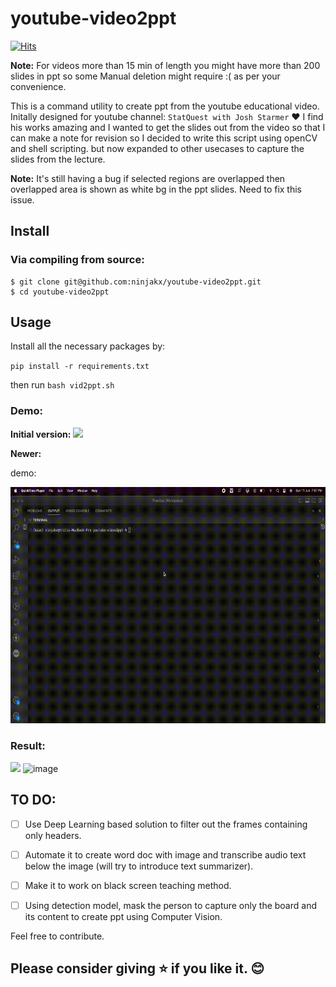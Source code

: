 # youtube-video2ppt

[![Hits](https://hitscounter.dev/api/hit?url=https%3A%2F%2Fgithub.com%2Fninjakx%2Fyoutube-video2ppt&label=Count&icon=github&color=%23198754)](https://hitscounter.dev/)

**Note:** For videos more than 15 min of length you might have more than 200 slides in ppt so some Manual deletion might require :( as per your convenience.

This is a command utility to create ppt from the youtube educational video. 
Initally designed for youtube channel: `StatQuest with Josh Starmer` :heart: 
I find his works amazing and I wanted to get the slides out from the video so that I can make a note for revision so I decided to write this script using openCV and shell scripting. 
but now expanded to other usecases to capture the slides from the lecture.

**Note:** It's still having a bug if selected regions are overlapped then overlapped area is shown as white bg in the ppt slides. Need to fix this issue.



## Install
### Via compiling from source:
```console
$ git clone git@github.com:ninjakx/youtube-video2ppt.git
$ cd youtube-video2ppt
```

## Usage
Install all the necessary packages by:

`pip install -r requirements.txt`

then run `bash vid2ppt.sh`

### Demo:

**Initial version:**
![](https://github.com/ninjakx/youtube-video2ppt/blob/main/out1.png)

**Newer:**

demo: 

![](https://github.com/ninjakx/youtube-video2ppt/blob/main/vid2ppt-demo.gif)

### Result:

![](https://github.com/ninjakx/youtube-video2ppt/blob/ebaf74d3c55192b1c4a832d147fe9fea08fa098b/output.png)
<img width="1197" alt="image" src="https://github.com/ninjakx/youtube-video2ppt/assets/29797787/957d8eef-f6a0-4ad8-a7b0-3dcd6bbc66d1">


## TO DO:

- [ ] Use Deep Learning based solution to filter out the frames containing only headers.
- [ ] Automate it to create word doc with image and transcribe audio text below the image (will try to introduce text summarizer).
- [ ] Make it to work on black screen teaching method.
- [ ] Using detection model, mask the person to capture only the board and its content to create ppt using Computer Vision.


Feel free to contribute.

## Please consider giving :star: if you like it. 😊

